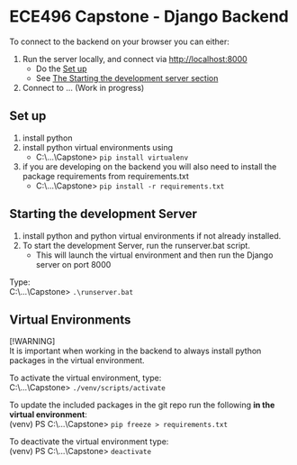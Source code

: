 # ECE496 Capstone - Django Backend
To connect to the backend on your browser you can either:
1. Run the server locally, and connect via [http://localhost:8000](http://localhost:8000)
    - Do the [Set up](#set-up)
    - See [The Starting the development server section](#starting-the-development-server)
2. Connect to ... (Work in progress)

## Set up
1. install python
2. install python virtual environments using
    - C:\\...\\Capstone> `pip install virtualenv`
3. if you are developing on the backend you will also need to install the package requirements from requirements.txt
    - C:\\...\\Capstone> `pip install -r requirements.txt`

## Starting the development Server
1. install python and python virtual environments if not already installed.
2. To start the development Server, run the runserver.bat script. 
    -   This will launch the virtual environment and then run the Django server on port 8000

Type:\
C:\\...\\Capstone> `.\runserver.bat`

## Virtual Environments
[!WARNING]\
It is important when working in the backend to always install python packages in the virtual environment.

To activate the virtual environment, type:\
C:\\...\\Capstone> `./venv/scripts/activate`

To update the included packages in the git repo run the following **in the virtual environment**:\
(venv) PS C:\\...\\Capstone> `pip freeze > requirements.txt`

To deactivate the virtual environment type:\
(venv) PS C:\\...\\Capstone> `deactivate`
